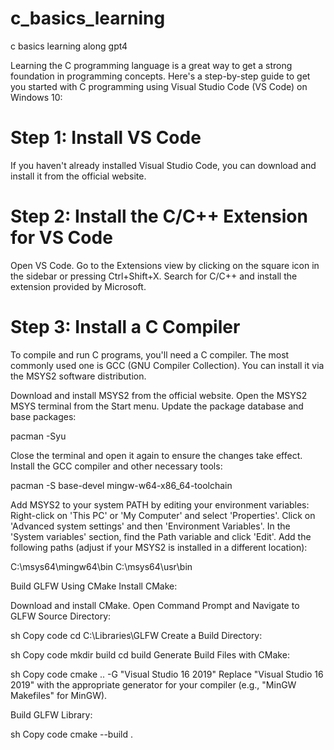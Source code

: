 # c_basics_learning
 c basics learning along gpt4


Learning the C programming language is a great way to get a strong foundation in programming concepts. Here's a step-by-step guide to get you started with C programming using Visual Studio Code (VS Code) on Windows 10:

# Step 1: Install VS Code
If you haven't already installed Visual Studio Code, you can download and install it from the official website.

# Step 2: Install the C/C++ Extension for VS Code
Open VS Code.
Go to the Extensions view by clicking on the square icon in the sidebar or pressing Ctrl+Shift+X.
Search for C/C++ and install the extension provided by Microsoft.

# Step 3: Install a C Compiler
To compile and run C programs, you'll need a C compiler. The most commonly used one is GCC (GNU Compiler Collection). You can install it via the MSYS2 software distribution.

Download and install MSYS2 from the official website.
Open the MSYS2 MSYS terminal from the Start menu.
Update the package database and base packages:
 
pacman -Syu

Close the terminal and open it again to ensure the changes take effect.
Install the GCC compiler and other necessary tools:


pacman -S base-devel mingw-w64-x86_64-toolchain


Add MSYS2 to your system PATH by editing your environment variables:
Right-click on 'This PC' or 'My Computer' and select 'Properties'.
Click on 'Advanced system settings' and then 'Environment Variables'.
In the 'System variables' section, find the Path variable and click 'Edit'.
Add the following paths (adjust if your MSYS2 is installed in a different location):


C:\msys64\mingw64\bin
C:\msys64\usr\bin

Build GLFW Using CMake
Install CMake:

Download and install CMake.
Open Command Prompt and Navigate to GLFW Source Directory:

sh
Copy code
cd C:\Libraries\GLFW
Create a Build Directory:

sh
Copy code
mkdir build
cd build
Generate Build Files with CMake:

sh
Copy code
cmake .. -G "Visual Studio 16 2019"
Replace "Visual Studio 16 2019" with the appropriate generator for your compiler (e.g., "MinGW Makefiles" for MinGW).

Build GLFW Library:

sh
Copy code
cmake --build .



